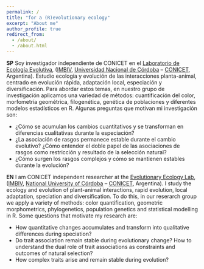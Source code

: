 ```yaml
---
permalink: /
title: "for a (R)evolutionary ecology"
excerpt: "About me"
author_profile: true
redirect_from: 
  - /about/
  - /about.html
---
```


**SP** Soy investigador independiente de CONICET en el [Laboratorio de Ecología Evolutiva](http://www.efn.uncor.edu/departamentos/divbioeco/otras/bioflor/), ([IMBIV](http://imbiv.conicet.unc.edu.ar/), [Universidad Nacional de Córdoba](http://www.unc.edu.ar/) – [CONICET](http://www.conicet.gov.ar/), Argentina). Estudio ecología y evolución de las interacciones planta-animal, centrado en evolución rápida, adaptación local, especiación y diversificación. Para abordar estos temas, en nuestro grupo de investigación aplicamos una variedad de métodos: cuantificación del color, morfometría geométrica, filogenética, genética de poblaciones y diferentes modelos estadísticos en R. Algunas preguntas que motivan mi investigación son:   

+ ¿Cómo se acumulan los cambios cuantitativos y se transforman en diferencias cualitativas durante la especiación?   
+ ¿La asociación de rasgos permanece estable durante el cambio evolutivo? ¿Cómo entender el doble papel de las asociaciones de rasgos como restricción y resultado de la selección natural?   
+ ¿Cómo surgen los rasgos complejos y cómo se mantienen estables durante la evolución?   

**EN** I am CONICET independent researcher at the [Evolutionary Ecology Lab](http://www.efn.uncor.edu/departamentos/divbioeco/otras/bioflor/), ([IMBIV](http://imbiv.conicet.unc.edu.ar/), [National University of Córdoba](http://www.unc.edu.ar/) – [CONICET](http://www.conicet.gov.ar/), Argentina). I study the ecology and evolution of plant-animal interactions, rapid evolution, local adaptation, speciation and diversification. To do this, in our reserarch group we apply a variety of methods: color quantification, geometric morphometrics, phylogenetics, population genetics and statistical modelling in R. Some questions that motivate my research are:   

+ How quantitative changes accumulates and transform into qualitative differences during speciation?   
+ Do trait association remain stable during evolutionary change? How to understand the dual role of trait associations as constraints and outcomes of natural selection?   
+ How complex traits arise and remain stable during evolution?

